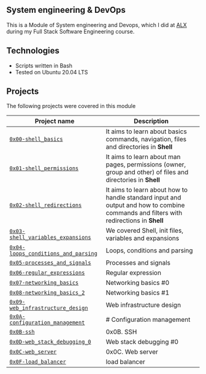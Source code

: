 ## System engineering & DevOps

This is a Module of System engineering and Devops, which I did at [ALX](https://www.alxafrica.com)  during my Full Stack Software Engineering course.

## Technologies
* Scripts written in Bash
* Tested on Ubuntu 20.04 LTS

## Projects
The following projects were covered in this module

| Project name | Description |
| ------------ | ----------- |
| [`0x00-shell_basics`](0x00-shell_basics) | It aims to learn about basics commands, navigation, files and directories in **Shell** |
| [`0x01-shell_permissions`](0x01-shell_permissions) | It aims to learn about man pages, permissions (owner, group and other) of files and directories in **Shell** |
| [`0x02-shell_redirections`](0x02-shell_redirections) | It aims to learn about how to handle standard input and output and how to combine commands and filters with redirections in **Shell** |
| [`0x03-shell_variables_expansions`](0x03-shell_variables_expansions) | We covered Shell, init files, variables and expansions |
| [`0x04-loops_conditions_and_parsing`](0x04-loops_conditions_and_parsing) |  Loops, conditions and parsing|
| [`0x05-processes_and_signals`](0x05-processes_and_signals) | Processes and signals|
| [`0x06-regular_expressions`](0x06-regular_expressions) | Regular expression|
| [`0x07-networking_basics`](0x07-networking_basics) | Networking basics #0|
| [`0x08-networking_basics_2`](0x08-networking_basics_2) | Networking basics #1|
| [`0x09-web_infrastructure_design`](0x09-web_infrastructure_design) | Web infrastructure design|
| [`0x0A-configuration_management`](0x0A-configuration_management) | # Configuration management |
| [`0x0B-ssh`](0x0B-ssh) | 0x0B. SSH |
| [`0x0D-web_stack_debugging_0`](0x0D-web_stack_debugging_0) | Web stack debugging #0 |
| [`0x0C-web_server`](0x0C-web_server) | 0x0C. Web server |
| [`0x0F-load_balancer`](0x0F-load_balancer) | load balancer |
